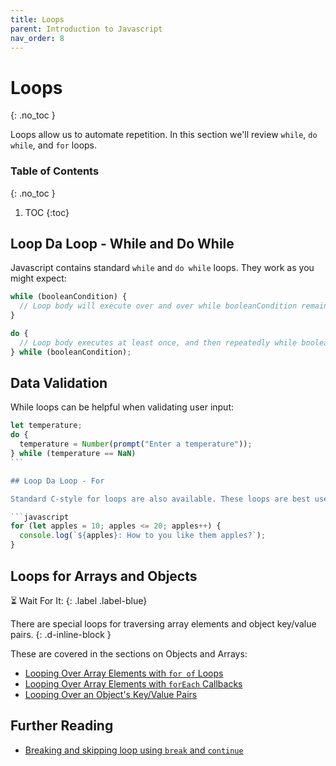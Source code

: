 ```yaml
---
title: Loops
parent: Introduction to Javascript
nav_order: 8
---
```


<!--prettier-ignore-start-->
# Loops
{: .no_toc }

Loops allow us to automate repetition. In this section we'll review `while`, `do while`, and `for` loops.

### Table of Contents
{: .no_toc }

1. TOC
{:toc}

<!--prettier-ignore-end-->

## Loop Da Loop - While and Do While

Javascript contains standard `while` and `do while` loops. They work as you might expect:

```javascript
while (booleanCondition) {
  // Loop body will execute over and over while booleanCondition remains true.
}

do {
  // Loop body executes at least once, and then repeatedly while booleanCondition remains true.
} while (booleanCondition);
```

## Data Validation

While loops can be helpful when validating user input:

````javascript
let temperature;
do {
  temperature = Number(prompt("Enter a temperature"));
} while (temperature == NaN)
```

## Loop Da Loop - For

Standard C-style for loops are also available. These loops are best used for counting tasks:

```javascript
for (let apples = 10; apples <= 20; apples++) {
  console.log(`${apples}: How to you like them apples?`);
}
````

## Loops for Arrays and Objects

⏳ Wait For It:
{: .label .label-blue}

There are special loops for traversing array elements and object key/value pairs.
{: .d-inline-block }

These are covered in the sections on Objects and Arrays:

- [Looping Over Array Elements with `for of` Loops](/Applied-Math-For-Games-1/docs/03-introduction-to-javascript/11-arrays.html#for-of-enumeration)
- [Looping Over Array Elements with `forEach` Callbacks](/Applied-Math-For-Games-1/docs/03-introduction-to-javascript/11-arrays.html#foreach-callback-loop)
- [Looping Over an Object's Key/Value Pairs](/Applied-Math-For-Games-1/docs/03-introduction-to-javascript/10-objects.html#looping-over-keyvalue-pairs)

## Further Reading

- [Breaking and skipping loop using `break` and `continue`](https://javascript.info/while-for#breaking-the-loop)
